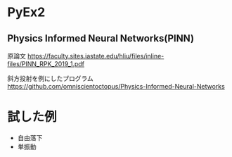 # PyEx2
## Physics Informed Neural Networks(PINN)
原論文 https://faculty.sites.iastate.edu/hliu/files/inline-files/PINN_RPK_2019_1.pdf 

斜方投射を例にしたプログラム https://github.com/omniscientoctopus/Physics-Informed-Neural-Networks

# 試した例
- 自由落下
- 単振動
